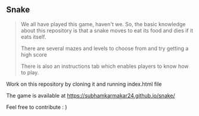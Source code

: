 ## Snake
> We all have played this game, haven't we. So, the basic knowledge about this repository is that a snake moves to eat its food and dies if it eats itself.
>
> There are several mazes and levels to choose from and try getting a high score
>
> There is also an instructions tab which enables players to know how to play.

Work on this repository by cloning it and running index.html file

The game is available at https://subhamkarmakar24.github.io/snake/

Feel free to contribute : )
